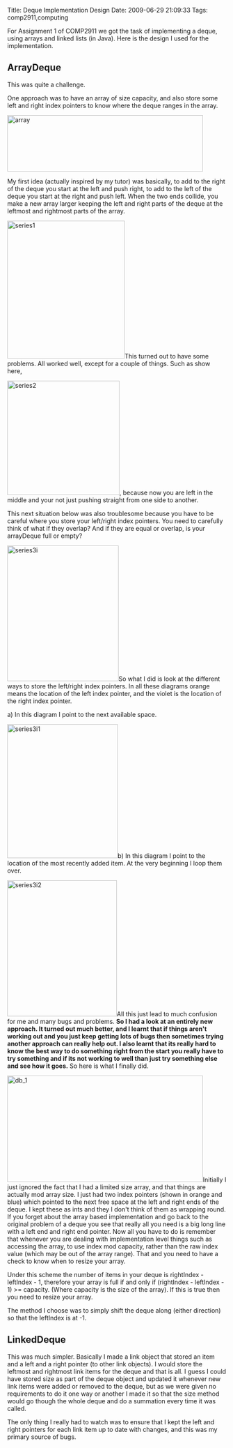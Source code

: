 Title: Deque Implementation Design
Date: 2009-06-29 21:09:33
Tags: comp2911,computing

For Assignment 1 of COMP2911 we got the task of implementing a deque, using arrays and linked lists (in Java). Here is the design I used for the implementation.
<h2>ArrayDeque</h2>
This was quite a challenge.

One approach was to have an array of size capacity, and also store some left and right index pointers to know where the deque ranges in the array.

<a href="/blog/attachments/2009/03/array.png"><img class="aligncenter size-full wp-image-420" title="array" src="/blog/attachments/2009/03/array.png" alt="array" width="450" height="129" /></a>

My first idea (actually inspired by my tutor) was basically, to add to the right of the deque you start at the left and push right, to add to the left of the deque you start at the right and push left. When the two ends collide, you make a new array larger keeping the left and right parts of the deque at the leftmost and rightmost parts of the array.

<a href="/blog/attachments/2009/03/series1.png"><img class="aligncenter size-full wp-image-421" title="series1" src="/blog/attachments/2009/03/series1.png" alt="series1" width="270" height="316" /></a>This turned out to have some problems. All worked well, except for a couple of things. Such as show here,

<a href="/blog/attachments/2009/03/series2.png"><img class="aligncenter size-full wp-image-422" title="series2" src="/blog/attachments/2009/03/series2.png" alt="series2" width="258" height="262" /></a>, because now you are left in the middle and your not just pushing straight from one side to another.

This next situation below was also troublesome because you have to be careful where you store your left/right index pointers. You need to carefully think of what if they overlap? And if they are equal or overlap, is your arrayDeque full or empty?

<a href="/blog/attachments/2009/03/series3i.png"><img class="aligncenter size-full wp-image-424" title="series3i" src="/blog/attachments/2009/03/series3i.png" alt="series3i" width="256" height="311" /></a>So what I did is look at the different ways to store the left/right index pointers. In all these diagrams orange means the location of the left index pointer, and the violet is the location of the right index pointer.

a) In this diagram I point to the next available space.

<a href="/blog/attachments/2009/03/series3i1.png"><img class="aligncenter size-full wp-image-425" title="series3i1" src="/blog/attachments/2009/03/series3i1.png" alt="series3i1" width="254" height="307" /></a>b) In this diagram I point to the location of the most recently added item. At the very beginning I loop them over.

<a href="/blog/attachments/2009/03/series3i2.png"><img class="aligncenter size-full wp-image-426" title="series3i2" src="/blog/attachments/2009/03/series3i2.png" alt="series3i2" width="252" height="312" /></a>All this just lead to much confusion for me and many bugs and problems. <strong>So I had a look at an entirely new approach. It turned out much better, and I learnt that if things aren't working out and you just keep getting lots of bugs then sometimes trying another approach can really help out. I also learnt that its really hard to know the best way to do something right from the start you really have to try something and if its not working to well than just try something else and see how it goes.</strong> So here is what I finally did.

<a href="/blog/attachments/2009/03/db_1.png"><img class="aligncenter size-full wp-image-428" title="db_1" src="/blog/attachments/2009/03/db_1.png" alt="db_1" width="450" height="244" /></a>Initially I just ignored the fact that I had a limited size array, and that things are actually mod array size. I just had two index pointers (shown in orange and blue) which pointed to the next free space at the left and right ends of the deque. I kept these as ints and they I don't think of them as wrapping round. If you forget about the array based implementation and go back to the original problem of a deque you see that really all you need is a big long line with a left end and right end pointer. Now all you have to do is remember that whenever you are dealing with implementation level things such as accessing the array, to use index mod capacity, rather than the raw index value (which may be out of the array range). That and you need to have a check to know when to resize your array.

Under this scheme the number of items in your deque is rightIndex - leftIndex - 1, therefore your array is full if and only if (rightIndex - leftIndex - 1) &gt;= capacity. (Where capacity is the size of the array). If this is true then you need to resize your array.

The method I choose was to simply shift the deque along (either direction) so that the leftIndex is at -1.
<h2>LinkedDeque</h2>
This was much simpler. Basically I made a link object that stored an item and a left and a right pointer (to other link objects). I would store the leftmost and rightmost link items for the deque and that is all. I guess I could have stored size as part of the deque object and updated it whenever new link items were added or removed to the deque, but as we were given no requirements to do it one way or another I made it so that the size method would go though the whole deque and do a summation every time it was called.

The only thing I really had to watch was to ensure that I kept the left and right pointers for each link item up to date with changes, and this was my primary source of bugs.